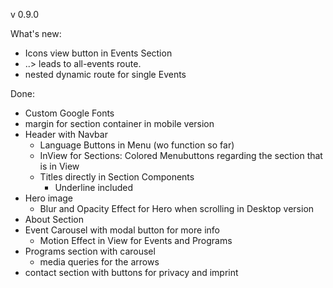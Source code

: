v 0.9.0

What's new:

- Icons view button in Events Section
- ..> leads to all-events route.
- nested dynamic route for single Events

Done:

- Custom Google Fonts
- margin for section container in mobile version
- Header with Navbar
  - Language Buttons in Menu (wo function so far)
  - InView for Sections: Colored Menubuttons regarding the section that is in View
  - Titles directly in Section Components
    - Underline included
- Hero image
  - Blur and Opacity Effect for Hero when scrolling in Desktop version
- About Section
- Event Carousel with modal button for more info
  - Motion Effect in View for Events and Programs
- Programs section with carousel
  - media queries for the arrows
- contact section with buttons for privacy and imprint
